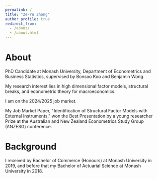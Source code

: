 ```yaml
---
permalink: /
title: "Ze-Yu Zhong"
author_profile: true
redirect_from: 
  - /about/
  - /about.html
---
```


# About

PhD Candidate at Monash University, Department of Econometrics and Business Statistics, supervised by Bonsoo Koo and Benjamin Wong.

My research interest lies in high dimensional factor models, structural breaks, and econometric theory for macroeconomics.

I am on the 2024/2025 job market.

My Job Market Paper, "Identification of Structural Factor Models with External Instruments," won the Best Presentation by a young researcher Prize at the Australian and New Zealand Econometrics Study Group (ANZESG) conference.

# Background

I received by Bachelor of Commerce (Honours) at Monash University in 2019, and before that my Bachelor of Actuarial Science at Monash University in 2018. 


